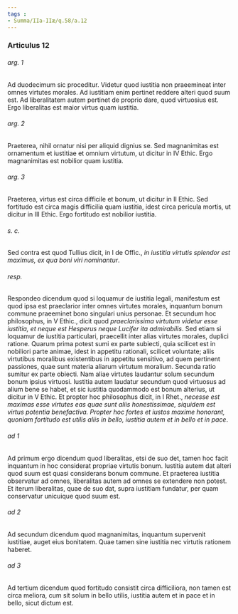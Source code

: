 ```yaml
---
tags : 
- Summa/IIa-IIæ/q.58/a.12
---
```


### Articulus 12

###### arg. 1
Ad duodecimum sic proceditur. Videtur quod iustitia non praeemineat inter omnes virtutes morales. Ad iustitiam enim pertinet reddere alteri quod suum est. Ad liberalitatem autem pertinet de proprio dare, quod virtuosius est. Ergo liberalitas est maior virtus quam iustitia.

###### arg. 2
Praeterea, nihil ornatur nisi per aliquid dignius se. Sed magnanimitas est ornamentum et iustitiae et omnium virtutum, ut dicitur in IV Ethic. Ergo magnanimitas est nobilior quam iustitia.

###### arg. 3
Praeterea, virtus est circa difficile et bonum, ut dicitur in II Ethic. Sed fortitudo est circa magis difficilia quam iustitia, idest circa pericula mortis, ut dicitur in III Ethic. Ergo fortitudo est nobilior iustitia.

###### s. c.
Sed contra est quod Tullius dicit, in I de Offic., *in iustitia virtutis splendor est maximus, ex qua boni viri nominantur*.

###### resp.
Respondeo dicendum quod si loquamur de iustitia legali, manifestum est quod ipsa est praeclarior inter omnes virtutes morales, inquantum bonum commune praeeminet bono singulari unius personae. Et secundum hoc philosophus, in V Ethic., dicit quod *praeclarissima virtutum videtur esse iustitia, et neque est Hesperus neque Lucifer ita admirabilis*. Sed etiam si loquamur de iustitia particulari, praecellit inter alias virtutes morales, duplici ratione. Quarum prima potest sumi ex parte subiecti, quia scilicet est in nobiliori parte animae, idest in appetitu rationali, scilicet voluntate; aliis virtutibus moralibus existentibus in appetitu sensitivo, ad quem pertinent passiones, quae sunt materia aliarum virtutum moralium. Secunda ratio sumitur ex parte obiecti. Nam aliae virtutes laudantur solum secundum bonum ipsius virtuosi. Iustitia autem laudatur secundum quod virtuosus ad alium bene se habet, et sic iustitia quodammodo est bonum alterius, ut dicitur in V Ethic. Et propter hoc philosophus dicit, in I Rhet., *necesse est maximas esse virtutes eas quae sunt aliis honestissimae, siquidem est virtus potentia benefactiva. Propter hoc fortes et iustos maxime honorant, quoniam fortitudo est utilis aliis in bello, iustitia autem et in bello et in pace*.

###### ad 1
Ad primum ergo dicendum quod liberalitas, etsi de suo det, tamen hoc facit inquantum in hoc considerat propriae virtutis bonum. Iustitia autem dat alteri quod suum est quasi considerans bonum commune. Et praeterea iustitia observatur ad omnes, liberalitas autem ad omnes se extendere non potest. Et iterum liberalitas, quae de suo dat, supra iustitiam fundatur, per quam conservatur unicuique quod suum est.

###### ad 2
Ad secundum dicendum quod magnanimitas, inquantum supervenit iustitiae, auget eius bonitatem. Quae tamen sine iustitia nec virtutis rationem haberet.

###### ad 3
Ad tertium dicendum quod fortitudo consistit circa difficiliora, non tamen est circa meliora, cum sit solum in bello utilis, iustitia autem et in pace et in bello, sicut dictum est.

